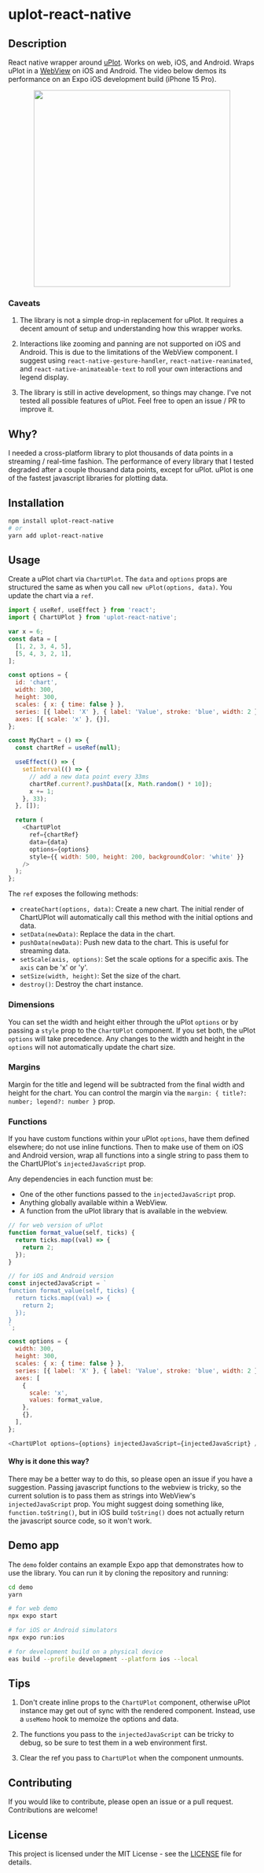 # uplot-react-native

## Description

React native wrapper around [uPlot](https://github.com/leeoniya/uPlot). Works on web, iOS, and Android. Wraps uPlot in a [WebView](https://github.com/react-native-webview/react-native-webview) on iOS and Android. The video below demos its performance on an Expo iOS development build (iPhone 15 Pro).

<p align="center">
<img src="https://github.com/user-attachments/assets/f9e2e65c-bfe2-40a4-87ef-4d68faa11e77" height="400" />
</p>

### Caveats

1. The library is not a simple drop-in replacement for uPlot. It requires a decent amount of setup and understanding how this wrapper works.

2. Interactions like zooming and panning are not supported on iOS and Android. This is due to the limitations of the WebView component. I suggest using `react-native-gesture-handler`, `react-native-reanimated`, and `react-native-animateable-text` to roll your own interactions and legend display.

3. The library is still in active development, so things may change. I've not tested all possible features of uPlot. Feel free to open an issue / PR to improve it.

## Why?

I needed a cross-platform library to plot thousands of data points in a streaming / real-time fashion. The performance of every library that I tested degraded after a couple thousand data points, except for uPlot. uPlot is one of the fastest javascript libraries for plotting data.

## Installation

```bash
npm install uplot-react-native
# or
yarn add uplot-react-native
```

## Usage

Create a uPlot chart via `ChartUPlot`. The `data` and `options` props are structured the same as when you call `new uPlot(options, data)`. You update the chart via a `ref`.

```javascript
import { useRef, useEffect } from 'react';
import { ChartUPlot } from 'uplot-react-native';

var x = 6;
const data = [
  [1, 2, 3, 4, 5],
  [5, 4, 3, 2, 1],
];

const options = {
  id: 'chart',
  width: 300,
  height: 300,
  scales: { x: { time: false } },
  series: [{ label: 'X' }, { label: 'Value', stroke: 'blue', width: 2 }],
  axes: [{ scale: 'x' }, {}],
};

const MyChart = () => {
  const chartRef = useRef(null);

  useEffect(() => {
    setInterval(() => {
      // add a new data point every 33ms
      chartRef.current?.pushData([x, Math.random() * 10]);
      x += 1;
    }, 33);
  }, []);

  return (
    <ChartUPlot
      ref={chartRef}
      data={data}
      options={options}
      style={{ width: 500, height: 200, backgroundColor: 'white' }}
    />
  );
};
```

The `ref` exposes the following methods:

- `createChart(options, data)`: Create a new chart. The initial render of ChartUPlot will automatically call this method with the initial options and data.
- `setData(newData)`: Replace the data in the chart.
- `pushData(newData)`: Push new data to the chart. This is useful for streaming data.
- `setScale(axis, options)`: Set the scale options for a specific axis. The `axis` can be 'x' or 'y'.
- `setSize(width, height)`: Set the size of the chart.
- `destroy()`: Destroy the chart instance.

### Dimensions

You can set the width and height either through the uPlot `options` or by passing a `style` prop to the `ChartUPlot` component. If you set both, the uPlot `options` will take precedence. Any changes to the width and height in the `options` will not automatically update the chart size.

### Margins

Margin for the title and legend will be subtracted from the final width and height for the chart. You can control the margin via the `margin: { title?: number; legend?: number }` prop.

### Functions

If you have custom functions within your uPlot `options`, have them defined elsewhere; do not use inline functions. Then to make use of them on iOS and Android version, wrap all functions into a single string to pass them to the ChartUPlot's `injectedJavaScript` prop.

Any dependencies in each function must be:

- One of the other functions passed to the `injectedJavaScript` prop.
- Anything globally available within a WebView.
- A function from the uPlot library that is available in the webview.

```javascript
// for web version of uPlot
function format_value(self, ticks) {
  return ticks.map((val) => {
    return 2;
  });
}

// for iOS and Android version
const injectedJavaScript = `
function format_value(self, ticks) {
  return ticks.map((val) => {
    return 2;
  });
}
`;

const options = {
  width: 300,
  height: 300,
  scales: { x: { time: false } },
  series: [{ label: 'X' }, { label: 'Value', stroke: 'blue', width: 2 }],
  axes: [
    {
      scale: 'x',
      values: format_value,
    },
    {},
  ],
};

<ChartUPlot options={options} injectedJavaScript={injectedJavaScript} />;
```

#### Why is it done this way?

There may be a better way to do this, so please open an issue if you have a suggestion. Passing javascript functions to the webview is tricky, so the current solution is to pass them as strings into WebView's `injectedJavaScript` prop. You might suggest doing something like, `function.toString()`, but in iOS build `toString()` does not actually return the javascript source code, so it won't work.

## Demo app

The `demo` folder contains an example Expo app that demonstrates how to use the library. You can run it by cloning the repository and running:

```bash
cd demo
yarn

# for web demo
npx expo start

# for iOS or Android simulators
npx expo run:ios

# for development build on a physical device
eas build --profile development --platform ios --local
```

## Tips

1. Don't create inline props to the `ChartUPlot` component, otherwise uPlot instance may get out of sync with the rendered component. Instead, use a `useMemo` hook to memoize the options and data.

2. The functions you pass to the `injectedJavaScript` can be tricky to debug, so be sure to test them in a web environment first.

3. Clear the ref you pass to `ChartUPlot` when the component unmounts.

## Contributing

If you would like to contribute, please open an issue or a pull request. Contributions are welcome!

## License

This project is licensed under the MIT License - see the [LICENSE](LICENSE) file for details.
